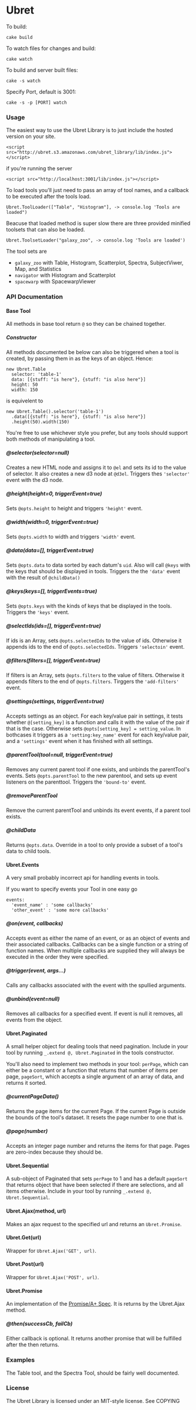 Ubret
============

To build:

    cake build

To watch files for changes and build:

    cake watch

To build and server built files: 

    cake -s watch

Specify Port, default is 3001:

    cake -s -p [PORT] watch

### Usage
The easiest way to use the Ubret Library is to just include the hosted version on your site. 

    <script src="http://ubret.s3.amazonaws.com/ubret_library/lib/index.js"></script>

if you're running the server

    <script src="http://localhost:3001/lib/index.js"></script>

To load tools you'll just need to pass an array of tool names, and a callback to be executed after the tools load. 

    Ubret.ToolLoader(["Table", "Histogram"], -> console.log 'Tools are loaded")

Beacuse that loaded method is super slow there are three provided minified toolsets that can also be loaded. 

    Ubret.ToolsetLoader("galaxy_zoo", -> console.log 'Tools are loaded')

The tool sets are 

* `galaxy_zoo` with Table, Histogram, Scatterplot, Spectra, SubjectViwer, Map, and Statistics
* `navigator` with Histogram and Scatterplot
* `spacewarp` with SpacewarpViewer

### API Documentation

#### Base Tool
All methods in base tool return `@` so they can be chained together.

##### Constructor
All methods documented be below can also be triggered when a tool is created, by passing them in as the keys of an object. Hence:

    new Ubret.Table
      selector: 'table-1'
      data: [{stuff: "is here"}, {stuff: "is also here"}]
      height: 50
      width: 150

is equivelent to 

    new Ubret.Table().selector('table-1')
      .data([{stuff: "is here"}, {stuff: "is also here"}]
      .height(50).width(150)

You're free to use whichever style you prefer, but any tools should support both methods of manipulating a tool. 

##### @selector(selector=null)
Creates a new HTML node and assigns it to `@el` and sets its id to the value of selector. It also creates a new d3 node at `@d3el`. Triggers thes `'selector'` event with the d3 node. 

##### @height(height=0, triggerEvent=true)
Sets `@opts.height` to height and triggers `'height'` event. 

##### @width(width=0, triggerEvent=true)
Sets `@opts.width` to width and triggers `'width'` event.

##### @data(data=[], triggerEvent=true)
Sets `@opts.data` to data sorted by each datum's `uid`. Also will call `@keys` with the keys that should be displayed in tools. Triggers the the `'data'` event with the result of `@childData()`

##### @keys(keys=[], triggerEvents=true)
Sets `@opts.keys` with the kinds of keys that be displayed in the tools. Triggers the `'keys'` event. 

##### @selectIds(ids=[], triggerEvent=true)
If ids is an Array, sets `@opts.selectedIds` to the value of ids. Otherwise it appends ids to the end of `@opts.selectedIds`. Triggers `'selectoin'` event. 

##### @filters(filters=[], triggerEvent=true)
If filters is an Array, sets `@opts.filters` to the value of filters. Otherwise it appends filters to the end of `@opts.filters`. Tirggers the `'add-filters'` event. 

##### @settings(settings, triggerEvent=true)
Accepts settings as an object. For each key/value pair in settings, it tests whether `@[setting_key]` is a function and calls it with the value of the pair if that is the case. Otherwise sets `@opts[setting_key] = setting_value`. In bothcases it triggers as a `'setting:key_name'` event for each key/value pair, and a `'settings'` event when it has finished with all settings. 

##### @parentTool(tool=null, triggerEvent=true)
Removes any current parent tool if one exists, and unbinds the parentTool's events. Sets `@opts.parentTool` to the new parentool, and sets up event listeners on the parenttool. Triggers the `'bound-to'` event. 

##### @removeParentTool
Remove the current parentTool and unbinds its event events, if a parent tool exists. 

##### @childData
Returns `@opts.data`. Override in a tool to only provide a subset of a tool's data to child tools. 


#### Ubret.Events
A very small probably incorrect api for handling events in tools. 

If you want to specify events your Tool in one easy go

    events:
      'event_name' : 'some callbacks'
      'other_event' : 'some more callbacks'

##### @on(event, callbacks)
Accepts event as either the name of an event, or as an object of events and their associated callbacks. Callbacks can be a single function or a string of function names. When multiple callbacks are supplied they will always be executed in the order they were specified. 

##### @trigger(event, args...)
Calls any callbacks associated with the event with the spullied arguments. 

##### @unbind(event=null)
Removes all callbacks for a specified event. If event is null it removes, all events from the object. 

#### Ubret.Paginated
A small helper object for dealing tools that need pagination. Include in your tool by running `_.extend @, Ubret.Paginated` in the tools constructor. 

You'll also need to implement two methods in your tool: `perPage`, which can either be a constant or a function that returns that number of items per page, `pageSort`, which accepts a single argument of an array of data, and returns it sorted. 

##### @currentPageData()
Returns the page items for the current Page. If the current Page is outside the bounds of the tool's dataset. It resets the page number to one that is. 

##### @page(number)
Accepts an integer page number and returns the items for that page. Pages are zero-index because they should be. 

#### Ubret.Sequential
A sub-object of Paginated that sets `perPage` to 1 and has a default `pageSort` that returns object that have been selected if there are selections, and all items otherwise. Include in your tool by running `_.extend @, Ubret.Sequential`.

#### Ubret.Ajax(method, url)
Makes an ajax request to the specified url and returns an `Ubret.Promise`.

#### Ubret.Get(url)
Wrapper for `Ubret.Ajax('GET', url)`.

#### Ubret.Post(url)
Wrapper for `Ubret.Ajax('POST', url)`.

#### Ubret.Promise
An implementation of the [Promise/A+ Spec](http://promises-aplus.github.com/promises-spec/). It is returns by the Ubret.Ajax method.

##### @then(successCb, failCb)
Either callback is optional. It returns another promise that will be fulfilled after the then returns. 

### Examples
The Table tool, and the Spectra Tool, should be fairly well documented. 

### License
The Ubret Library is licensed under an MIT-style license. See COPYING
